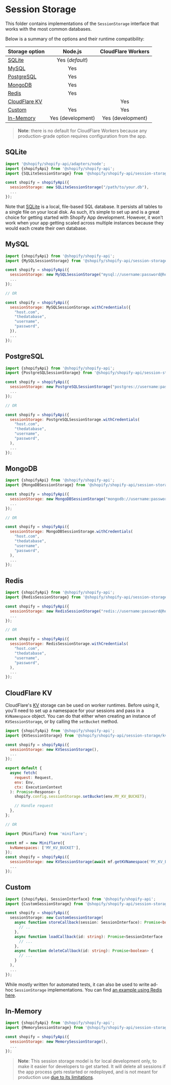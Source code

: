 # Session Storage

This folder contains implementations of the `SessionStorage` interface that works with the most common databases.

Below is a summary of the options and their runtime compatibility:

| Storage option                  |      Node.js      | CloudFlare Workers |
| ------------------------------- | :---------------: | :----------------: |
| [SQLite](#sqlite)               |  Yes (_default_)  |                    |
| [MySQL](#mysql)                 |        Yes        |                    |
| [PostgreSQL](#postgresql)       |        Yes        |                    |
| [MongoDB](#mongodb)             |        Yes        |                    |
| [Redis](#redis)                 |        Yes        |                    |
| [CloudFlare KV](#cloudflare-kv) |                   |        Yes         |
| [Custom](#custom)               |        Yes        |        Yes         |
| [In-Memory](#in-memory)         | Yes (development) | Yes (development)  |

> **Note**: there is no default for CloudFlare Workers because any production-grade option requires configuration from the app.

## SQLite

```js
import '@shopify/shopify-api/adapters/node';
import {shopifyApi} from '@shopify/shopify-api';
import {SQLiteSessionStorage} from '@shopify/shopify-api/session-storage/sqlite';

const shopify = shopifyApi({
  sessionStorage: new SQLiteSessionStorage("/path/to/your.db"),
  ...
});
```

Note that [SQLite] is a local, file-based SQL database. It persists all tables to a single file on your local disk. As such, it’s simple to set up and is a great choice for getting started with Shopify App development. However, it won’t work when your app getting scaled across multiple instances because they would each create their own database.

## MySQL

```js
import {shopifyApi} from '@shopify/shopify-api';
import {MySQLSessionStorage} from '@shopify/shopify-api/session-storage/mysql';

const shopify = shopifyApi({
  sessionStorage: new MySQLSessionStorage("mysql://username:password@host/database"),
  ...
});

// OR

const shopify = shopifyApi({
  sessionStorage: MySQLSessionStorage.withCredentials({
    "host.com",
    "thedatabase",
    "username",
    "password",
  }),
  ...
});
```

## PostgreSQL

```js
import {shopifyApi} from '@shopify/shopify-api';
import {PostgreSQLSessionStorage} from '@shopify/shopify-api/session-storage/postgresql';

const shopify = shopifyApi({
  sessionStorage: new PostgreSQLSessionStorage("postgres://username:password@host/database"),
  ...
});

// OR

const shopify = shopifyApi({
  sessionStorage: PostgreSQLSessionStorage.withCredentials(
    "host.com",
    "thedatabase",
    "username",
    "password",
  ),
  ...
});
```

## MongoDB

```js
import {shopifyApi} from '@shopify/shopify-api';
import {MongoDBSessionStorage} from '@shopify/shopify-api/session-storage/mongodb';

const shopify = shopifyApi({
  sessionStorage: new MongoDBSessionStorage("mongodb://username:password@host/", "database"),
  ...
});

// OR

const shopify = shopifyApi({
  sessionStorage: MongoDBSessionStorage.withCredentials(
    "host.com",
    "thedatabase",
    "username",
    "password",
  ),
  ...
});
```

## Redis

```js
import {shopifyApi} from '@shopify/shopify-api';
import {RedisSessionStorage} from '@shopify/shopify-api/session-storage/redis';

const shopify = shopifyApi({
  sessionStorage: new RedisSessionStorage("redis://username:password@host/database"),
  ...
});

// OR

const shopify = shopifyApi({
  sessionStorage: RedisSessionStorage.withCredentials(
    "host.com",
    "thedatabase",
    "username",
    "password",
  ),
  ...
});
```

## CloudFlare KV

CloudFlare's [KV] storage can be used on worker runtimes.
Before using it, you'll need to set up a namespace for your sessions and pass in a `KVNamespace` object.
You can do that either when creating an instance of `KVSessionStorage`, or by calling the `setBucket` method.

```js
import {shopifyApi} from '@shopify/shopify-api';
import {KVSessionStorage} from '@shopify/shopify-api/session-storage/kv';

const shopify = shopifyApi({
  sessionStorage: new KVSessionStorage(),
  ...
});

export default {
  async fetch(
    request: Request,
    env: Env,
    ctx: ExecutionContext
  ): Promise<Response> {
    shopify.config.sessionStorage.setBucket(env.MY_KV_BUCKET);

    // Handle request
  },
};

// OR

import {Miniflare} from 'miniflare';

const mf = new Miniflare({
  kvNamespaces: ['MY_KV_BUCKET'],
});
const shopify = shopifyApi({
  sessionStorage: new KVSessionStorage(await mf.getKVNamespace('MY_KV_BUCKET')),
  ...
});
```

## Custom

```ts
import {shopifyApi, SessionInterface} from '@shopify/shopify-api';
import {CustomSessionStorage} from '@shopify/shopify-api/session-storage/custom';

const shopify = shopifyApi({
  sessionStorage: new CustomSessionStorage(
    async function storeCallback(session: SessionInterface): Promise<boolean> {
      // ..
    },
    async function loadCallback(id: string): Promise<SessionInterface | undefined> {
      // ...
    },
    async function deleteCallback(id: string): Promise<boolean> {
      // ...
    }
  ),
  ...
});
```

While mostly written for automated tests, it can also be used to write ad-hoc `SessionStorage` implementations. You can find [an example using Redis here](../docs/usage/customsessions.md).

## In-Memory

```js
import {shopifyApi} from '@shopify/shopify-api';
import {MemorySessionStorage} from '@shopify/shopify-api/session-storage/memory';

const shopify = shopifyApi({
  sessionStorage: new MemorySessionStorage(),
  ...
});
```

> **Note**: This session storage model is for local development only, to make it easier for developers to get started.
> It will delete all sessions if the app process gets restarted or redeployed, and is not meant for production use [due to its limitations](../docs/issues.md).

[sqlite]: https://www.sqlite.org/
[kv]: https://developers.cloudflare.com/workers/runtime-apis/kv/
